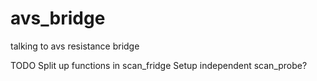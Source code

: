 # avs_bridge
talking to avs resistance bridge

 TODO
 Split up functions in scan_fridge
 Setup independent scan_probe?
